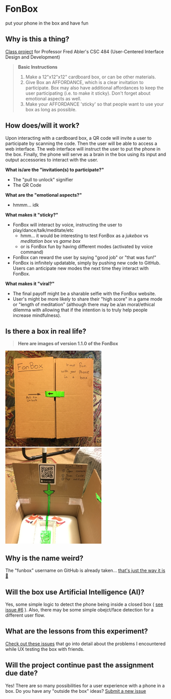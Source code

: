 # FonBox
put your phone in the box and have fun

## Why is this a thing?
[Class project][class_spreadsheet] for Professor Fred Abler's CSC 484 (User-Centered Interface Design and Development)

> **Basic Instructions**
> 1) Make a 12"x12"x12" cardboard box, or can be other materials.
> 2) Give Box an AFFORDANCE, which is a clear invitation to participate. Box may also have additional affordances to keep the user participating (i.e. to make it sticky). Don't forget about emotional aspects as well.
> 3) Make your AFFORDANCE 'sticky' so that people want to use your box as long as possible.

## How does/will it work?
Upon interacting with a cardboard box, a QR code will invite a user to participate by scanning the code. Then the user will be able to access a web interface. The web interface will instruct the user to put the phone in the box. Finally, the phone will serve as a brain in the box using its input and output accessories to interact with the user. 

**What is/are the "invitation(s) to participate?"**
* The "pull to unlock" signifier
* The QR Code

**What are the "emotional aspects?"**
* hmmm... idk

**What makes it "sticky?"**
* FonBox will interact by voice, instructing the user to play/dance/talk/meditate/etc
  * hmm... it would be interesting to test FonBox as a _jukebox_ vs _meditation box_ vs _game box_
  * or is FonBox fun by having different modes (activated by voice command)
* FonBox can reward the user by saying "good job" or "that was fun!"
* FonBox is infinitely updatable, simply by pushing new code to GitHub. Users can anticipate new modes the next time they interact with FonBox.

**What makes it "viral?"**
* The final payoff might be a sharable selfie with the FonBox website.
* User's might be more likely to share their "high score" in a game mode or "length of meditation" (although there may be a/an moral/ethical dilemma with allowing that if the intention is to truly help people increase mindfulness). 


## Is there a box in real life?
> **Here are images of version 1.1.0 of the FonBox**
<div>
<span> 
<img src="https://raw.githubusercontent.com/fonbox/fonbox/master/pictures/v1.1.0/fonbox_the_box_v1.1.0.jpg" alt="a pixture of the real life FonBox" width="300px" height="300px">
</span>
<span>
<img src="https://raw.githubusercontent.com/fonbox/fonbox/master/pictures/v1.1.0/fonbox_the_box_inside_v1.1.0.jpg" alt="a pixture of the real life FonBox" width="300px" height="300px">
</span>
</div>


## Why is the name weird?
The "funbox" username on GitHub is already taken... [that's just the way it is 🎵][the_way_it_is]

## Will the box use Artificial Intelligence (AI)?
Yes, some simple logic to detect the phone being inside a closed box ( [see issue #6][i6] ). Also, there may be some simple obejct/face detection for a different user flow. 

## What are the lessons from this experiment?
[Check out these issues][lessons_learned] that go into detail about the problems I encountered while UX testing the box with friends. 

## Will the project continue past the assignment due date?
Yes! There are so many possibilities for a user experience with a phone in a box.
Do you have any "outside the box" ideas? [Submit a new issue][new_issue]

<!--- link tags --->

[class_spreadsheet]: https://docs.google.com/spreadsheets/d/1Eyplhlz9zeHBEaIwRIYHkUTHgKzgI83JgV6KKFnPwtY/edit#gid=0

[the_way_it_is]: https://youtu.be/eXvBjCO19QY?t=232

[lessons_learned]: https://github.com/fonbox/fonbox/issues?utf8=%E2%9C%93&q=label%3Alessons_learned+

[new_issue]: https://github.com/fonbox/fonbox/issues/new

<!--- issues --->
[i6]: /../../issues/6
